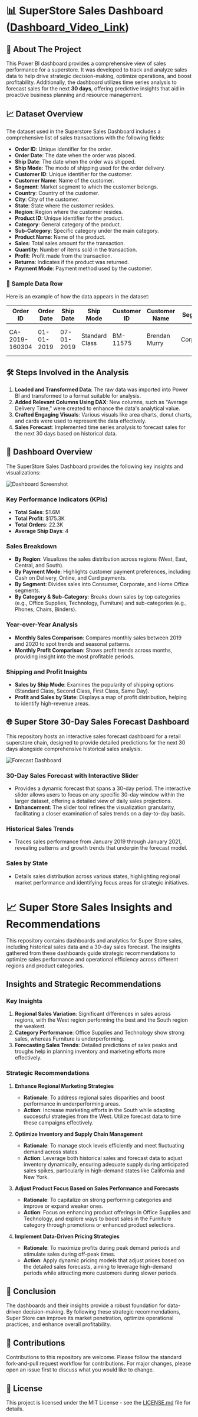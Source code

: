 # 📊 SuperStore Sales Dashboard   ([Dashboard_Video_Link](https://github.com/Afzal1919/Power-BI-Projects/blob/main/SuperStore%20Sales%20Dashboard/SuperStore_Dashboard_Vid.mp4))

## 🌟 About The Project
This Power BI dashboard provides a comprehensive view of sales performance for a superstore. It was developed to track and analyze sales data to help drive strategic decision-making, optimize operations, and boost profitability. Additionally, the dashboard utilizes time series analysis to forecast sales for the next **30 days**, offering predictive insights that aid in proactive business planning and resource management.


## 📈 Dataset Overview
The dataset used in the Superstore Sales Dashboard includes a comprehensive list of sales transactions with the following fields:

- **Order ID**: Unique identifier for the order.
- **Order Date**: The date when the order was placed.
- **Ship Date**: The date when the order was shipped.
- **Ship Mode**: The mode of shipping used for the order delivery.
- **Customer ID**: Unique identifier for the customer.
- **Customer Name**: Name of the customer.
- **Segment**: Market segment to which the customer belongs.
- **Country**: Country of the customer.
- **City**: City of the customer.
- **State**: State where the customer resides.
- **Region**: Region where the customer resides.
- **Product ID**: Unique identifier for the product.
- **Category**: General category of the product.
- **Sub-Category**: Specific category under the main category.
- **Product Name**: Name of the product.
- **Sales**: Total sales amount for the transaction.
- **Quantity**: Number of items sold in the transaction.
- **Profit**: Profit made from the transaction.
- **Returns**: Indicates if the product was returned.
- **Payment Mode**: Payment method used by the customer.

### 📝 Sample Data Row
Here is an example of how the data appears in the dataset:

| Order ID       | Order Date | Ship Date  | Ship Mode       | Customer ID | Customer Name  | Segment   | Country       | City          | State     | Region | Product ID        | Category  | Sub-Category | Product Name                                        | Sales | Quantity | Profit | Returns | Payment Mode |
|----------------|------------|------------|-----------------|-------------|----------------|-----------|---------------|---------------|-----------|--------|-------------------|-----------|--------------|----------------------------------------------------|-------|----------|--------|---------|--------------|
| CA-2019-160304 | 01-01-2019 | 07-01-2019 | Standard Class  | BM-11575    | Brendan Murry  | Corporate | United States | Gaithersburg  | Maryland  | East   | FUR-BO-10004709   | Furniture | Bookcases    | Bush Westfield Collection Bookcases/Medium Cherry | 73.94 | 1        | 28.27  | 0       | Online       |

## 🛠 Steps Involved in the Analysis
1. **Loaded and Transformed Data**: The raw data was imported into Power BI and transformed to a format suitable for analysis.
2. **Added Relevant Columns Using DAX**: New columns, such as "Average Delivery Time," were created to enhance the data's analytical value.
3. **Crafted Engaging Visuals**: Various visuals like area charts, donut charts, and cards were used to represent the data effectively.
4. **Sales Forecast**: Implemented time series analysis to forecast sales for the next 30 days based on historical data.

## 📌 Dashboard Overview

The SuperStore Sales Dashboard provides the following key insights and visualizations:

![Dashboard Screenshot](https://github.com/Afzal1919/Power-BI-Projects/blob/main/SuperStore%20Sales%20Dashboard/Dashboard.png?raw=true)

### Key Performance Indicators (KPIs)
   - **Total Sales**: $1.6M
   - **Total Profit**: $175.3K
   - **Total Orders**: 22.3K
   - **Average Ship Days**: 4

### Sales Breakdown
   - **By Region**: Visualizes the sales distribution across regions (West, East, Central, and South).
   - **By Payment Mode**: Highlights customer payment preferences, including Cash on Delivery, Online, and Card payments.
   - **By Segment**: Divides sales into Consumer, Corporate, and Home Office segments.
   - **By Category & Sub-Category**: Breaks down sales by top categories (e.g., Office Supplies, Technology, Furniture) and sub-categories (e.g., Phones, Chairs, Binders).

### Year-over-Year Analysis
   - **Monthly Sales Comparison**: Compares monthly sales between 2019 and 2020 to spot trends and seasonal patterns.
   - **Monthly Profit Comparison**: Shows profit trends across months, providing insight into the most profitable periods.

### Shipping and Profit Insights
   - **Sales by Ship Mode**: Examines the popularity of shipping options (Standard Class, Second Class, First Class, Same Day).
   - **Profit and Sales by State**: Displays a map of profit distribution, helping to identify high-revenue areas.

## 🌐 Super Store 30-Day Sales Forecast Dashboard

This repository hosts an interactive sales forecast dashboard for a retail superstore chain, designed to provide detailed predictions for the next 30 days alongside comprehensive historical sales analysis.

![Forecast Dashboard](https://github.com/Afzal1919/Power-BI-Projects/blob/main/SuperStore%20Sales%20Dashboard/Forecasting.png?raw=true)

### 30-Day Sales Forecast with Interactive Slider
   - Provides a dynamic forecast that spans a 30-day period. The interactive slider allows users to focus on any specific 30-day window within the larger dataset, offering a detailed view of daily sales projections.
   - **Enhancement**: The slider tool refines the visualization granularity, facilitating a closer examination of sales trends on a day-to-day basis.

### Historical Sales Trends
   - Traces sales performance from January 2019 through January 2021, revealing patterns and growth trends that underpin the forecast model.

### Sales by State
   - Details sales distribution across various states, highlighting regional market performance and identifying focus areas for strategic initiatives.

# 📈 Super Store Sales Insights and Recommendations

This repository contains dashboards and analytics for Super Store sales, including historical sales data and a 30-day sales forecast. The insights gathered from these dashboards guide strategic recommendations to optimize sales performance and operational efficiency across different regions and product categories.

## Insights and Strategic Recommendations

### Key Insights
1. **Regional Sales Variation**: Significant differences in sales across regions, with the West region performing the best and the South region the weakest.
2. **Category Performance**: Office Supplies and Technology show strong sales, whereas Furniture is underperforming.
3. **Forecasting Sales Trends**: Detailed predictions of sales peaks and troughs help in planning inventory and marketing efforts more effectively.

### Strategic Recommendations
1. **Enhance Regional Marketing Strategies**
   - **Rationale**: To address regional sales disparities and boost performance in underperforming areas.
   - **Action**: Increase marketing efforts in the South while adapting successful strategies from the West. Utilize forecast data to time these campaigns effectively.

2. **Optimize Inventory and Supply Chain Management**
   - **Rationale**: To manage stock levels efficiently and meet fluctuating demand across states.
   - **Action**: Leverage both historical sales and forecast data to adjust inventory dynamically, ensuring adequate supply during anticipated sales spikes, particularly in high-demand states like California and New York.

3. **Adjust Product Focus Based on Sales Performance and Forecasts**
   - **Rationale**: To capitalize on strong performing categories and improve or expand weaker ones.
   - **Action**: Focus on enhancing product offerings in Office Supplies and Technology, and explore ways to boost sales in the Furniture category through promotions or enhanced product selections.

4. **Implement Data-Driven Pricing Strategies**
   - **Rationale**: To maximize profits during peak demand periods and stimulate sales during off-peak times.
   - **Action**: Apply dynamic pricing models that adjust prices based on the detailed sales forecasts, aiming to leverage high-demand periods while attracting more customers during slower periods.

## 🏁 Conclusion

The dashboards and their insights provide a robust foundation for data-driven decision-making. By following these strategic recommendations, Super Store can improve its market penetration, optimize operational practices, and enhance overall profitability.

## 🤝 Contributions

Contributions to this repository are welcome. Please follow the standard fork-and-pull request workflow for contributions. For major changes, please open an issue first to discuss what you would like to change.

## 📜 License

This project is licensed under the MIT License - see the [LICENSE.md](LICENSE.md) file for details.
